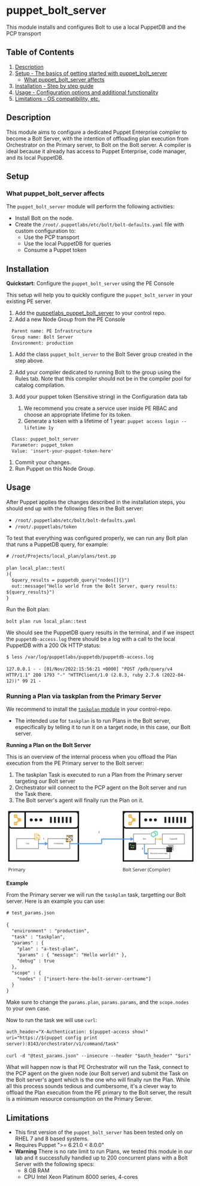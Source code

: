 # puppet_bolt_server

This module installs and configures Bolt to use a local PuppetDB and the PCP transport

## Table of Contents

1. [Description](#description)
1. [Setup - The basics of getting started with puppet_bolt_server](#setup)
    * [What puppet_bolt_server affects](#what-puppet_bolt_server-affects)
1. [Installation - Step by step guide](#installation)
1. [Usage - Configuration options and additional functionality](#usage)
1. [Limitations - OS compatibility, etc.](#limitations)

## Description

This module aims to configure a dedicated Puppet Enterprise compiler to become a Bolt Server, with the intention of offloading plan execution from Orchestrator on the Primary server, to Bolt on the Bolt server. A compiler is ideal because it already has access to Puppet Enterprise, code manager, and its local PuppetDB.

## Setup

### What puppet_bolt_server affects

The `puppet_bolt_server` module will perform the following activities:

* Install Bolt on the node.
* Create the `/root/.puppetlabs/etc/bolt/bolt-defaults.yaml` file with custom configuration to:
    * Use the PCP transport
    * Use the local PuppetDB for queries
    * Consume a Puppet token

## Installation

**Quickstart:** Configure the `puppet_bolt_server` using the PE Console

This setup will help you to quickly configure the `puppet_bolt_server` in your existing PE server.

1. Add the [puppetlabs_puppet_bolt_server](https://github.com/puppetlabs/puppetlabs-puppet_bolt_server) to your control repo.
1. Add a new Node Group from the PE Console

```
  Parent name: PE Infrastructure
  Group name: Bolt Server
  Environment: production
```

1. Add the class `puppet_bolt_server` to the Bolt Sever group created in the step above.
1. Add your compiler dedicated to running Bolt to the group using the Rules tab. Note that this compiler should not be in the compiler pool for catalog compilation.
1. Add your puppet token (Sensitive string) in the Configuration data tab

    1. We recommend you create a service user inside PE RBAC and choose an appropriate lifetime for its token.
    1. Generate a token with a lifetime of 1 year: `puppet access login --lifetime 1y`

```
  Class: puppet_bolt_server
  Parameter: puppet_token
  Value: 'insert-your-puppet-token-here'
```

1. Commit your changes.
1. Run Puppet on this Node Group.

## Usage

After Puppet applies the changes described in the installation steps, you should end up with the following files in the Bolt server:

- `/root/.puppetlabs/etc/bolt/bolt-defaults.yaml`
- `/root/.puppetlabs/token`

To test that everything was configured properly, we can run any Bolt plan that runs a PuppetDB query, for example:

```
# /root/Projects/local_plan/plans/test.pp

plan local_plan::test(
){
  $query_results = puppetdb_query("nodes[]{}")
  out::message("Hello world from the Bolt Server, query results: ${query_results}")
}
```

Run the Bolt plan:

`bolt plan run local_plan::test`

We should see the PuppetDB query results in the terminal, and if we inspect the `puppetdb-access.log` there should be a log with a call to the local PuppetDB with a 200 Ok HTTP status:

```
$ less /var/log/puppetlabs/puppetdb/puppetdb-access.log

127.0.0.1 - - [01/Nov/2022:15:56:21 +0000] "POST /pdb/query/v4 HTTP/1.1" 200 1793 "-" "HTTPClient/1.0 (2.8.3, ruby 2.7.6 (2022-04-12))" 99 21 -
```

### Running a Plan via taskplan from the Primary Server

We recommend to install the [`taskplan` module](https://forge.puppet.com/modules/reidmv/taskplan) in your control-repo.

- The intended use for `taskplan` is to run Plans in the Bolt server, especifically by telling it to run it on a target node, in this case, our Bolt server.

**Running a Plan on the Bolt Server**

This is an overview of the internal process when you offload the Plan execution from the PE Primary server to the Bolt server:

1. The taskplan Task is executed to run a Plan from the Primary server targeting our Bolt server
1. Orchestrator will connect to the PCP agent on the Bolt server and run the Task there.
1. The Bolt server's agent will finally run the Plan on it.

![bolt-server-process](diagrams/bolt-server-exec-processes.png "Bolt server execution process")

**Example**

From the Primary server we will run the `taskplan` task, targetting our Bolt server. Here is an example you can use:

```
# test_params.json

{
  "environment" : "production",
  "task" : "taskplan",
  "params" : {
    "plan" : "a-test-plan",
    "params" : { "message": "Hello world!" },
    "debug" : true
  },
  "scope" : {
    "nodes" : ["insert-here-the-bolt-server-certname"]
  }
}
```

Make sure to change the `params.plan`, `params.params`, and the `scope.nodes` to your own case.

Now to run the task we will use `curl`:

```
auth_header="X-Authentication: $(puppet-access show)"
uri="https://$(puppet config print server):8143/orchestrator/v1/command/task"

curl -d "@test_params.json" --insecure --header "$auth_header" "$uri"
```

What will happen now is that PE Orchestrator will run the Task, connect to the PCP agent on the given node (our Bolt server) and submit the Task on the Bolt server's agent which is the one who will finally run the Plan. While all this process sounds tedious and cumbersome, it's a clever way to offload the Plan execution from the PE primary to the Bolt server, the result is a minimum resource consumption on the Primary Server.

## Limitations

- This first version of the `puppet_bolt_server` has been tested only on RHEL 7 and 8 based systems.
- Requires Puppet ">= 6.21.0 < 8.0.0"
- **Warning** There is no rate limit to run Plans, we tested this module in our lab and it successfully handled up to 200 concurrent plans with a Bolt Server with the following specs:
    - 8 GB RAM
    - CPU Intel Xeon Platinum 8000 series, 4-cores

